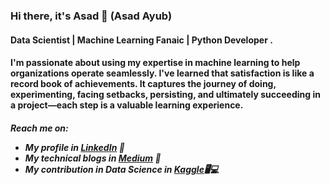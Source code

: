 ### Hi there, it's Asad 👋 (Asad Ayub)

<h4>Data Scientist | Machine Learning Fanaic | Python Developer .</h4>
<h4> I'm passionate about using my expertise in machine learning to help organizations operate seamlessly. I've learned that satisfaction is like a record book of achievements. It captures the journey of doing, experimenting, facing setbacks, persisting, and ultimately succeeding in a project—each step is a valuable learning experience.</h4>



<h5>Reach me on:


- My profile in <a href="https://www.linkedin.com/in/asad-ayub-902909156/">LinkedIn</a> 💼 
- My technical blogs in <a href="https://medium.com/@asadayub2211">Medium</a> 🏓
- My contribution in Data Science in <a href="https://www.kaggle.com/asadayub2211">Kaggle</a>🖥💻
